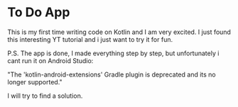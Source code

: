 # To Do App


This is my first time writing code on Kotlin and I am very excited.
I just found this interesting YT tutorial and i just want to try it for fun. 

P.S. The app is done, I made everything step by step, but unfortunately i cant run it on Android Studio:

"The 'kotlin-android-extensions' Gradle plugin is deprecated and its no longer supported."

I will try to find a solution.

